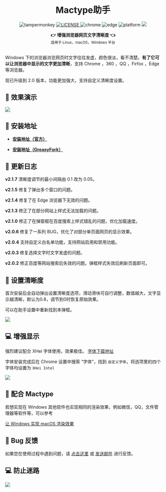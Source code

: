 <h1 align="center">Mactype助手</h1>

<p align="center">
  <img src="https://img.shields.io/badge/TamperMonkey-v4.13-brightgreen.svg" alt="tampermonkey">
  <a href="LICENSE">
    <img src="https://img.shields.io/badge/license-AGPLv3.0-lightgrey.svg" alt="LICENSE">
  </a>
  <img src="https://img.shields.io/badge/Chrome-≥76.0-brightgreen.svg" alt="chrome">
  <img src="https://img.shields.io/badge/Edge-≥88.0-brightgreen.svg" alt="edge">
  <img src="https://img.shields.io/badge/Platform-Windows%20%7C%20Mac%20%7C%20Linux-blue.svg" alt="platform">
  <a href="https://www.baiduyun.wiki" title="点击访问">
    <img src="https://img.shields.io/badge/Author-油小猴-red.svg">
  </a>
</p>

<div align="center">
  <strong>👉 增强浏览器网页文字清晰度 👈</strong><br>
  <sub>适用于 Linux，macOS，Windows 平台</sub>
</div>
<br>

Windows 下的浏览器浏览网页时文字往往发虚，颜色很淡，看不清楚。**有了它可以让浏览器中显示的文字更加清晰**，支持 Chrome ，360  ，QQ ，Firfox ，Edge  等浏览器。

现已升级到 2.0 版本，功能更加强大，支持自定义清晰度设置。

## 🎨 效果演示

![](https://cdn.jsdelivr.net/gh/youxiaohou/img/VYN5QTcWwDUSrdF.gif)

## 💽 安装地址

- **[安装地址（官方）](https://www.baiduyun.wiki/tool/install-mactype.html)**

- **[安装地址（GreasyFork）](https://greasyfork.org/zh-CN/scripts/436451)**

## 📝 更新日志

**v2.1.7** 清晰度调节的最小间隔由 0.1 改为 0.05。

**v2.1.5** 修复了弹出多个窗口的问题。

**v2.1.4** 修复了在 Edge 浏览器下无效的问题。

**v2.1.3** 修正了在部分网站上样式无法加载的问题。

**v2.1.0** 修正了在弹窗框在百度搜索上样式错乱的问题，优化加载速度。

**v2.0.6** 修复了一系列 BUG，优化了对部分单页面网页的显示效果。

**v2.0.4** 支持自定义白名单功能，支持网站启用和禁用功能。

**v2.0.3** 修复选择文字时文字发虚的问题。

**v2.0.2** 修正百度等网站搜索后失效的问题。弹框样式失效后刷新页面即可。

## 🎨 设置清晰度

首次安装后会自动弹出设置清晰度选项，滑动滑块可自行调整，数值越大，文字显示越清晰，默认为0.8，调节到0时恢复原始效果。

可以在助手设置中重新找到本弹框。

![](https://cdn.jsdelivr.net/gh/youxiaohou/img/5rIxkp7jGoEiCfY.png)

## 💻 增强显示

强烈建议配合 XHei 字体使用，效果极佳。 [字体下载地址](https://www.lanzoui.com/font)

字体安装完成后在 Chrome 设置中搜索 “字体”，找到 `自定义字体`，将选项里的四个字体均设置为 `XHei Intel`

![](https://cdn.jsdelivr.net/gh/youxiaohou/img/hsZCk6OobrK8BvQ.png)
               
## 👻 配合 Mactype

若想实现在 Windows 其他软件也实现相同的渲染效果，例如微信，QQ，文件管理器等软件等，可以参考

[让 Windows 实现 macOS 渲染效果](https://mp.weixin.qq.com/s/uCBoHZkJiFbd42RyRvQoUA)

## 🐞 Bug 反馈

如果您在使用过程中遇到问题，请 [点击这里](https://wj.qq.com/s2/8150559/6c08/) 或 [发送邮件](mailto:mail@youxiaohou.com) 进行反馈。

## 💻 防止迷路
![](https://cdn.jsdelivr.net/gh/youxiaohou/img/cmqN5niG6ER9oZ2.png)
